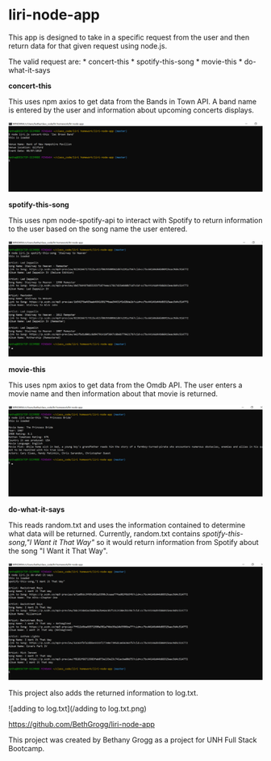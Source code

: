 # liri-node-app

This app is designed to take in a specific request from the user and then return data for that given request using node.js.

The valid request are:
    *  concert-this <band name>
    *  spotify-this-song <song name>
    *  movie-this <movie name>
    *  do-what-it-says

**concert-this**

This uses npm axios to get data from the Bands in Town API.  A band name is entered by the user and information about upcoming concerts displays.

![concert-this](/concert-this.png)

**spotify-this-song**

This uses npm node-spotify-api to interact with Spotify to return information to the user based on the song name the user entered.

![spotify-this-song](/spotify-this-song.png)

**movie-this**

This uses npm axios to get data from the Omdb API.  The user enters a movie name and then information about that movie is returned.

![movie-this](/movie-this.png)

**do-what-it-says**

This reads random.txt and uses the information contained to determine what data will be returned.  Currently, random.txt contains *spotify-this-song,"I Want it That Way"* so it would return information from Spotify about the song "I Want it That Way".

![do-what-it-says](/do-what-it-says.png)

This project also adds the returned information to log.txt.

![adding to log.txt](/adding to log.txt.png)

https://github.com/BethGrogg/liri-node-app

This project was created by Bethany Grogg as a project for UNH Full Stack Bootcamp.